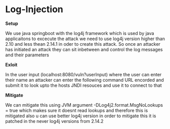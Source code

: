 # Log-Injection
**Setup**

We use java springboot with the log4j framework which is used by java applicaitons to excecute the attack 
we need to use log4j version higher than 2.10 and less thean 2.14.1 in oder to create this attack. So once an 
attacker has initiated an attack they can sit inbetween and control the log messages and their parameters

**Exloit**

In the user input (localhost:8080/vuln?userInput) where the user can enter their name an attacker can enter the following command
URL encorded and submit it to look upto the hosts JNDI resouces and use it to connect to that

**Mitigate**

We can mitigate this using JVM argument -DLog4j2.format.MsgNoLookups = true which makes sure it doesnt read 
lookups and therefore this is mitigated also u can use better log4j version in order to mitigate this
it is patched in the never log4j versions from 2.14.2
